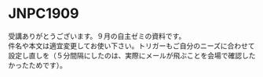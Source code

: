 # JNPC1909
受講ありがとうございます。９月の自主ゼミの資料です。  
件名や本文は適宜変更してお使い下さい。トリガーもご自分のニーズに合わせて設定し直しを（５分間隔にしたのは、実際にメールが飛ぶことを会場で確認したかったためです）。  

